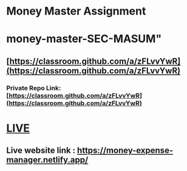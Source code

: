 # Money Master Assignment

# money-master-SEC-MASUM"

## [https://classroom.github.com/a/zFLvvYwR](https://classroom.github.com/a/zFLvvYwR)

### Private Repo Link: [https://classroom.github.com/a/zFLvvYwR](https://classroom.github.com/a/zFLvvYwR)

# [LIVE](https://money-expense-manager.netlify.app/)

## Live website link : https://money-expense-manager.netlify.app/
